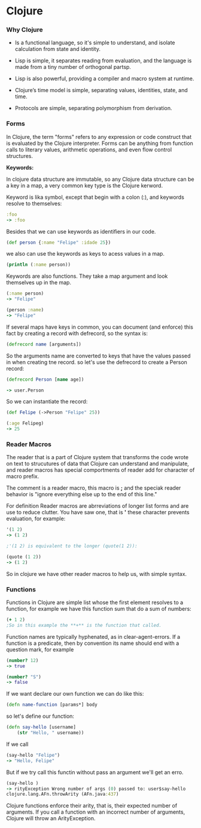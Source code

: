 # Clojure 



### Why Clojure

- Is a functional language, so it's simple to understand, and isolate calculation from state and identity.

- Lisp is simple, it separates reading from evaluation, and
the language is made  from a tiny number of orthogonal partsp.

- Lisp is also powerful, providing a compiler and macro system at runtime.

- Clojure’s time model is simple, separating values, identities, state, and time.

- Protocols are simple, separating polymorphism from derivation.


### Forms

In Clojure, the term "forms" refers to any expression or code construct that is evaluated by the Clojure interpreter. Forms can be anything from function calls to literary values, arithmetic operations, and even flow control structures.


**Keywords:**

In clojure data structure are immutable, so any Clojure data structure can be a key in a map, a very common key type is the Clojure kerword.

Keyword is lika symbol, except that begin with a colon (:), and keywords resolve to themselves:
```clojure
:foo
-> :foo
```
Besides that we can use keywords as identifiers in our code.
```clojure
(def person {:name "Felipe" :idade 25})
```
we also can use the keywords as keys to acess values in a map.
```clojure
(println (:name person))
```
Keywords are also functions. They take a map argument and look themselves
up in the map.
```clojure
(:name person)
-> "Felipe"

(person :name)
-> "Felipe"
```

If several maps have keys in common, you can document (and enforce) this
fact by creating a record with defrecord, so the syntax is:
```clojure
(defrecord name [arguments])
```
So the arguments name are converted to keys that have the values passed in when creating tne record. so let's use the defrecord to create a Person record: 
```clojure
(defrecord Person [name age])

-> user.Person
```
So we can instantiate the record: 
```clojure
(def Felipe (->Person "Felipe" 25))

(:age Felipeg)
-> 25
```


### Reader Macros

The reader that is a part of Clojure system that transforms the code wrote on text to strucutures of data that Clojure can understand and manipulate, and reader macros has special comportments of reader add for character of macro prefix.

The comment is a reader macro, this macro is **;** and the speciak reader behavior is "ignore everything else up to the end of this line."

For definition Reader macros are abrreviations of longer list forms and are use to reduce clutter. You have saw one, that is **'** these character prevents evaluation, for example:
```clojure
'(1 2)
-> (1 2)

;'(1 2) is equivalent to the longer (quote(1 2)):

(quote (1 2))
-> (1 2)
```

So in clojure we have other reader macros to help us, with simple syntax.

### Functions 

Functions in Clojure are simple list whose the first element resolves to a function, for example we have this function sum that do a sum of numbers:
```clojure
(+ 1 2)
;So in this example the **+** is the function that called.
```
Function names are typically hyphenated, as in clear-agent-errors. If a function
is a predicate, then by convention its name should end with a question mark, for example
```clojure
(number? 12)
-> true

(number? "S")
-> false
```

If we want declare our own function we can do like this:
```clojure
(defn name-function [params*] body
```

so let's define our function:
```clojure
(defn say-hello [username]
    (str "Hello, " username))
```
If we call
```clojure
(say-hello "Felipe")
-> "Hello, Felipe"
```
But if we try call this functin without pass an argument we'll get an erro.
```clojure
(say-hello )
-> rityException Wrong number of args (0) passed to: user$say-hello
clojure.lang.AFn.throwArity (AFn.java:437)
```
Clojure functions enforce their arity, that is, their expected number of arguments. If you call a function with an incorrect number of arguments, Clojure
will throw an ArityException.


